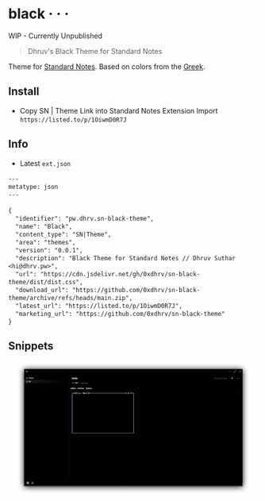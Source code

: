 # black · · ·

WIP - Currently Unpublished

> Dhruv's Black Theme for Standard Notes

Theme for [Standard Notes](https://standardnotes.org/). Based on colors from the [Greek](https://greek.dhrv.pw/).

## Install

- Copy SN | Theme Link into Standard Notes Extension Import
  `https://listed.to/p/1OiwmD0R7J`

## Info

- Latest `ext.json`

```jsonc
---
metatype: json
---

{
  "identifier": "pw.dhrv.sn-black-theme",
  "name": "Black",
  "content_type": "SN|Theme",
  "area": "themes",
  "version": "0.0.1",
  "description": "Black Theme for Standard Notes // Dhruv Suthar <hi@dhrv.pw>",
  "url": "https://cdn.jsdelivr.net/gh/0xdhrv/sn-black-theme/dist/dist.css",
  "download_url": "https://github.com/0xdhrv/sn-black-theme/archive/refs/heads/main.zip",
  "latest_url": "https://listed.to/p/1OiwmD0R7J",
  "marketing_url": "https://github.com/0xdhrv/sn-black-theme"
}
```

## Snippets

![Black Theme Snip](assets/snip01.svg)
